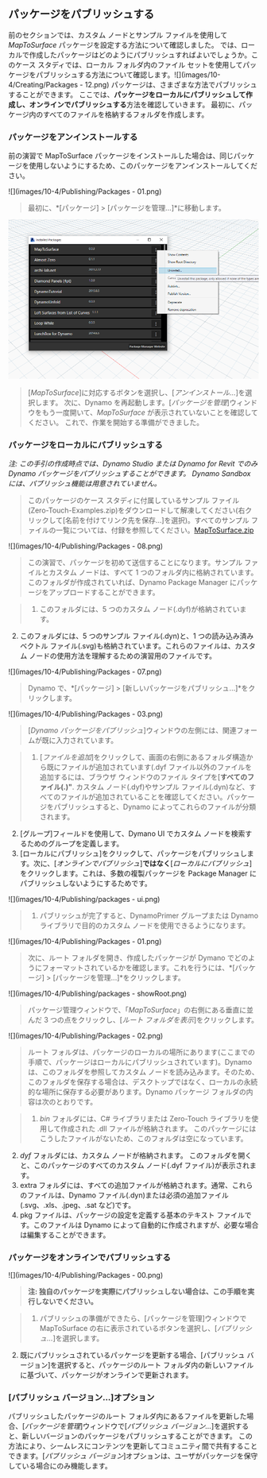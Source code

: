 

## パッケージをパブリッシュする

前のセクションでは、カスタム ノードとサンプル ファイルを使用して *MapToSurface* パッケージを設定する方法について確認しました。 では、ローカルで作成したパッケージはどのようにパブリッシュすればよいでしょうか。このケース スタディでは、ローカル フォルダ内のファイル セットを使用してパッケージをパブリッシュする方法について確認します。![](images/10-4/Creating/Packages - 12.png) パッケージは、さまざまな方法でパブリッシュすることができます。 ここでは、**パッケージをローカルにパブリッシュして作成し、オンラインでパブリッシュする**方法を確認していきます。 最初に、パッケージ内のすべてのファイルを格納するフォルダを作成します。

### パッケージをアンインストールする

前の演習で MapToSurface パッケージをインストールした場合は、同じパッケージを使用しないようにするため、このパッケージをアンインストールしてください。

![](images/10-4/Publishing/Packages - 01.png)

> 最初に、*[パッケージ] > [パッケージを管理...]*に移動します。

![](images/10-4/Publishing/uninstall.png)

> [*MapToSurface*]に対応するボタンを選択し、[*アンインストール...*]を選択します。 次に、Dynamo を再起動します。[*パッケージを管理*]ウィンドウをもう一度開いて、*MapToSurface* が表示されていないことを確認してください。 これで、作業を開始する準備ができました。

### パッケージをローカルにパブリッシュする

*注: この手引の作成時点では、Dynamo Studio または Dynamo for Revit でのみ Dynamo パッケージをパブリッシュすることができます。 Dynamo Sandbox には、パブリッシュ機能は用意されていません。*

> このパッケージのケース スタディに付属しているサンプル ファイル(Zero-Touch-Examples.zip)をダウンロードして解凍してください(右クリックして[名前を付けてリンク先を保存...]を選択)。すべてのサンプル ファイルの一覧については、付録を参照してください。[MapToSurface.zip](datasets/10-4/MapToSurface.zip)

![](images/10-4/Publishing/Packages - 08.png)

> この演習で、パッケージを初めて送信することになります。サンプル ファイルとカスタム ノードは、すべて 1 つのフォルダ内に格納されています。このフォルダが作成されていれば、Dynamo Package Manager にパッケージをアップロードすることができます。

> 1. このフォルダには、5 つのカスタム ノード(.dyf)が格納されています。
2. このフォルダには、5 つのサンプル ファイル(.dyn)と、1 つの読み込み済みベクトル ファイル(.svg)も格納されています。これらのファイルは、カスタム ノードの使用方法を理解するための演習用のファイルです。

![](images/10-4/Publishing/Packages - 07.png)

> Dynamo で、*[パッケージ] > [新しいパッケージをパブリッシュ...]*をクリックします。

![](images/10-4/Publishing/Packages - 03.png)

> [*Dynamo パッケージをパブリッシュ*]ウィンドウの左側には、関連フォームが既に入力されています。

> 1. [*ファイルを追加*]をクリックして、画面の右側にあるフォルダ構造から既にファイルが追加されています(.dyf ファイル以外のファイルを追加するには、ブラウザ ウィンドウのファイル タイプを[**すべてのファイル(.)"**. カスタム ノード(.dyf)やサンプル ファイル(.dyn)など、すべてのファイルが追加されていることを確認してください。パッケージをパブリッシュすると、Dynamo によってこれらのファイルが分類されます。
2. [グループ]フィールドを使用して、Dymano UI でカスタム ノードを検索するためのグループを定義します。
3. [ローカルにパブリッシュ]をクリックして、パッケージをパブリッシュします。次に、[*オンラインでパブリッシュ*]**ではなく**[*ローカルにパブリッシュ*]をクリックします。これは、多数の複製パッケージを Package Manager にパブリッシュしないようにするためです。

![](images/10-4/Publishing/packages - ui.png)

> 1. パブリッシュが完了すると、DynamoPrimer グループまたは Dynamo ライブラリで目的のカスタム ノードを使用できるようになります。

![](images/10-4/Publishing/Packages - 01.png)

> 次に、ルート フォルダを開き、作成したパッケージが Dymano でどのようにフォーマットされているかを確認します。これを行うには、*[パッケージ] > [パッケージを管理...]*をクリックします。

![](images/10-4/Publishing/packages - showRoot.png)

> パッケージ管理ウィンドウで、「*MapToSurface*」の右側にある垂直に並んだ 3 つの点をクリックし、[*ルート フォルダを表示*]をクリックします。

![](images/10-4/Publishing/Packages - 02.png)

> ルート フォルダは、パッケージのローカルの場所にあります(ここまでの手順で、パッケージはローカルにパブリッシュされています)。Dynamo は、このフォルダを参照してカスタム ノードを読み込みます。そのため、このフォルダを保存する場合は、デスクトップではなく、ローカルの永続的な場所に保存する必要があります。Dynamo パッケージ フォルダの内容は次のとおりです。

> 1. *bin* フォルダには、C# ライブラリまたは Zero-Touch ライブラリを使用して作成された .dll ファイルが格納されます。 このパッケージにはこうしたファイルがないため、このフォルダは空になっています。
2. *dyf* フォルダには、カスタム ノードが格納されます。 このフォルダを開くと、このパッケージのすべてのカスタム ノード(.dyf ファイル)が表示されます。
3. extra フォルダには、すべての追加ファイルが格納されます。通常、これらのファイルは、Dynamo ファイル(.dyn)または必須の追加ファイル(.svg、.xls、.jpeg、.sat など)です。
4. pkg ファイルは、パッケージの設定を定義する基本のテキスト ファイルです。このファイルは Dynamo によって自動的に作成されますが、必要な場合は編集することができます。

### パッケージをオンラインでパブリッシュする

![](images/10-4/Publishing/Packages - 00.png)

> **注: 独自のパッケージを実際にパブリッシュしない場合は、この手順を実行しないでください。**

> 1. パブリッシュの準備ができたら、[パッケージを管理]ウィンドウで MapToSurface の右に表示されているボタンを選択し、[*パブリッシュ...*]を選択します。
2. 既にパブリッシュされているパッケージを更新する場合、[パブリッシュ バージョン]を選択すると、パッケージのルート フォルダ内の新しいファイルに基づいて、パッケージがオンラインで更新されます。

### [パブリッシュ バージョン...]オプション

パブリッシュしたパッケージのルート フォルダ内にあるファイルを更新した場合、[*パッケージを管理*]ウィンドウで[*パブリッシュ バージョン...*]を選択すると、新しいバージョンのパッケージをパブリッシュすることができます。 この方法により、シームレスにコンテンツを更新してコミュニティ間で共有することできます。[*パブリッシュ バージョン*]オプションは、ユーザがパッケージを保守している場合にのみ機能します。

